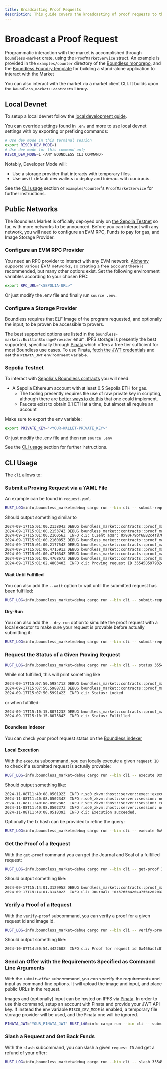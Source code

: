 ```yaml
---
title: Broadcasting Proof Requests
description: This guide covers the broadcasting of proof requests to the Boundless Market.
---
```


# Broadcast a Proof Request

Programmatic interaction with the market is accomplished through `boundless-market` crate, using the `ProofMarketService` struct.
An example is provided in the `examples/counter` directory of the [Boundless monorepo][boundless-repo], and the [Boundless Foundry template][boundless-foundry-template-repo] for building a stand-alone application to interact with the Market

You can also interact with the market via a market client CLI.
It builds upon the `boundless_market::contracts` library.

## Local Devnet

To setup a local devnet follow the [local development guide][local-development].

You can override settings found in `.env` and more to use local devnet settings with by exporting or prefixing commands:

```sh [Terminal]
# Use dev mode in this terminal session
export RISC0_DEV_MODE=1
# Use dev mode for this command only
RISC0_DEV_MODE=1 <ANY BOUNDLESS CLI COMMAND>
```

Notably, Developer Mode will:

- Use a storage provider that interacts with temporary files.
- Use `anvil` default dev wallets to deploy and interact with contracts.

See the [CLI usage](#cli-usage) section or `examples/counter`'s `ProofMarketService` for further instructions.

## Public Networks

The Boundless Market is officially deployed only on [the Sepolia Testnet][id-deployments-sepolia-testnet] so far, with more networks to be announced.
Before you can interact with any network, you will need to configure an EVM RPC, Funds to pay for gas, and Image Storage Provider.

### Configure an EVM RPC Provider

You need an RPC provider to interact with any EVM network. [Alchemy](https://www.alchemy.com) supports various EVM networks, so creating a free account there is recommended, but many other options exist. Set the following environment variables according to your chosen RPC:

```sh [Terminal]
export RPC_URL="<SEPOLIA-URL>"
```

Or just modify the .env file and finally run `source .env`.

### Configure a Storage Provider

Boundless requires that ELF Image of the program requested, and optionally the input, to be proven be accessible to provers.

<!-- TODO: link to rustdocs and document how one might create a storage provider (perhaps via a DA?) -->

The best supported options are listed in the `boundless-market::BuiltinStorageProvider` enum.
IPFS storage is presently the best supported, specifically through [Pinata](https://www.pinata.cloud) which offers a free tier sufficient for most Boundless use cases.
To use Pinata, [fetch the JWT credentials](https://docs.pinata.cloud/account-management/api-keys) and set the `PINATA_JWT` environment variable.

### Sepolia Testnet

To interact with [Sepolia's Boundless contracts][id-deployments-sepolia-testnet] you will need:

- A Sepolia Ethereum account with at least 0.5 Sepolia ETH for gas.
  - The tooling presently requires the use of raw private key in scripting, although there are [better ways to do this](https://book.getfoundry.sh/tutorials/best-practices#private-key-management) that one could implement.
  <!-- TODO: need better ways to get funds for Boundless users! faucets are a HUGE pain, considering the round trip gas costs! -->
  - Faucets exist to obtain 0.1 ETH at a time, but almost all require an account

Make sure to export the env variable:

```sh [Terminal]
export PRIVATE_KEY="<YOUR-WALLET-PRIVATE_KEY>"
```

Or just modify the .env file and then run `source .env`

See the [CLI usage](#cli-usage) section for further instructions.

## CLI Usage

The `cli` allows to:

### Submit a Proving Request via a YAML File

An example can be found in `request.yaml`.

```sh [Terminal]
RUST_LOG=info,boundless_market=debug cargo run --bin cli -- submit-request request.yaml
```

Should output something similar to

```txt [Terminal]
2024-09-17T15:01:00.213804Z DEBUG boundless_market::contracts::proof_market: Calling requestIsFulfilled(3554585979324098154284013313896898623039163403618679259140)
2024-09-17T15:01:00.215374Z DEBUG boundless_market::contracts::proof_market: Calling requestIsLocked(3554585979324098154284013313896898623039163403618679259140)
2024-09-17T15:01:00.216056Z  INFO cli: Client addr: 0x90F79bf6EB2c4f870365E785982E1f101E93b906
2024-09-17T15:01:00.216085Z DEBUG boundless_market::contracts::proof_market: Calling deposit() value: 2000000000000000
2024-09-17T15:01:00.217754Z DEBUG boundless_market::contracts::proof_market: Broadcasting deposit tx 0x001cb8e549af5e7617c9c1eb465d81db3054870c0f197f6e860710f68b8bff91
2024-09-17T15:01:00.471591Z DEBUG boundless_market::contracts::proof_market: Submitted deposit 0x001c…ff91
2024-09-17T15:01:00.471634Z DEBUG boundless_market::contracts::proof_market: Calling submitRequest(ProvingRequest { id: 3554585979324098154284013313896898623039163403618679259140, requirements: Requirements { imageId: 0x257569e11f856439ec3c1e0fe6486fb9af90b1da7324d577f65dd0d45ec12c7d, predicate: Predicate { predicateType: PrefixMatch, data: 0x57656420 } }, imageUrl: "https://dweb.link/ipfs/QmTx3vDKicYG5RxzMxrZEiCQJqhpgYNrSFABdVz9ri2m5P", input: Input { inputType: Inline, data: 0x1d000000570000006500000064000000200000004a000000750000006c0000002000000020000000330000002000000031000000340000003a00000033000000370000003a00000031000000320000002000000050000000440000005400000020000000320000003000000032000000340000000a000000 }, offer: Offer { minPrice: 100000000000000, maxPrice: 2000000000000000, biddingStart: 619, rampUpPeriod: 1000, timeout: 2000, lockinStake: 100000000000000 } })
2024-09-17T15:01:00.476867Z DEBUG boundless_market::contracts::proof_market: Broadcasting tx 0xd25d00d87fc57c8c5da47236dd6980fb250ae748f2e38e33f7c17cd3cb968b7e
2024-09-17T15:01:02.480340Z  INFO cli: Proving request ID 3554585979324098154284013313896898623039163403618679259140, bidding start at block number 619
```

#### Wait Until Fulfilled

You can also add the `--wait` option to wait until the submitted request has been fulfilled:

```sh [Terminal]
RUST_LOG=info,boundless_market=debug cargo run --bin cli -- submit-request request.yaml --wait
```

#### Dry-Run

You can also add the `--dry-run` option to simulate the proof request with a local executor to make sure your request is provable before actually submitting it:

```sh [Terminal]
RUST_LOG=info,boundless_market=debug cargo run --bin cli -- submit-request request.yaml --dry-run
```

### Request the Status of a Given Proving Request

```sh [Terminal]
RUST_LOG=info,boundless_market=debug cargo run --bin cli -- status 3554585979324098154284013313896898623039163403618679259143
```

While not fulfilled, this will print something like

```txt [Terminal]
2024-09-17T15:07:50.598471Z DEBUG boundless_market::contracts::proof_market: Calling requestIsFulfilled(3554585979324098154284013313896898623039163403618679259143)
2024-09-17T15:07:50.598873Z DEBUG boundless_market::contracts::proof_market: Calling requestIsLocked(3554585979324098154284013313896898623039163403618679259143)
2024-09-17T15:07:50.599142Z  INFO cli: Status: Locked
```

or when fulfilled:

```txt [Terminal]
2024-09-17T15:10:15.807123Z DEBUG boundless_market::contracts::proof_market: Calling requestIsFulfilled(3554585979324098154284013313896898623039163403618679259143)
2024-09-17T15:10:15.807584Z  INFO cli: Status: Fulfilled
```

#### Boundless Indexer

You can check your proof request status on the [Boundless indexer][indexer]

#### Local Execution

With the `execute` subcommand, you can locally execute a given `request ID` to check if a submitted request is actually provable:

```sh [Terminal]
RUST_LOG=info,boundless_market=debug cargo run --bin cli -- execute 0x90f79bf6eb2c4f870365e785982e1f101e93b906eb47a9c3
```

Should output something like:

```txt [Terminal]
2024-11-08T11:40:08.050192Z  INFO risc0_zkvm::host::server::exec::executor: execution time: 1.438583ms
2024-11-08T11:40:08.050234Z  INFO risc0_zkvm::host::server::session: number of segments: 1
2024-11-08T11:40:08.050236Z  INFO risc0_zkvm::host::server::session: total cycles: 65536
2024-11-08T11:40:08.050237Z  INFO risc0_zkvm::host::server::session: user cycles: 4611
2024-11-08T11:40:08.051839Z  INFO cli: Execution succeeded.
```

Optionally the tx hash can be provided to refine the query:

```sh [Terminal]
RUST_LOG=info,boundless_market=debug cargo run --bin cli -- execute 0x90f79bf6eb2c4f870365e785982e1f101e93b906eb47a9c3 0x2b20092bbd2ee55dd5bc5f8556264a61f07ef5f1f68441ea0fc24f5bc3caeb56
```

### Get the Proof of a Request

With the `get-proof` command you can get the Journal and Seal of a fulfilled request:

```sh [Terminal]
RUST_LOG=info,boundless_market=debug cargo run --bin cli -- get-proof 3554585979324098154284013313896898623039163403618679259143
```

Should output something like:

```txt [Terminal]
2024-09-17T15:14:01.312995Z DEBUG boundless_market::contracts::proof_market: Calling requestIsFulfilled(3554585979324098154284013313896898623039163403618679259143)
2024-09-17T15:14:01.314302Z  INFO cli: Journal: "0x576564204a756c2020332031343a33373a31322050445420323032340a" - Seal: "0x0000000000000000000000000000000000000000000000000000000000000020000000000000000000000000000000000000000000000000000000000000000164578a3cc24cf38d1173509a99db4f70d57ff3a6c43cb2e8552a2a5d252968ba"
```

### Verify a Proof of a Request

With the `verify-proof` subcommand, you can verify a proof for a given request id and image id.

```sh [Terminal]
RUST_LOG=info,boundless_market=debug cargo run --bin cli -- verify-proof 0x466acfc0f27bba9fbb7a8508f576527e81e83bd00000052 257569e11f856439ec3c1e0fe6486fb9af90b1da7324d577f65dd0d45ec12c7d
```

Should output something like:

```sh [Terminal]
2024-10-07T14:50:54.442260Z  INFO cli: Proof for request id 0x466acfc0f27bba9fbb7a8508f576527e81e83bd00000052 verified successfully.
```

### Send an Offer with the Requirements Specified as Command Line Arguments

With the `submit-offer` subcommand, you can specify the requirements and input as command-line options.
It will upload the image and input, and place public URLs in the request.

Images and (optionally) input can be hosted on IPFS via [Pinata](https://pinata.cloud).
In order to use this command, setup an account with Pinata and provide your JWT API key.
If instead the env variable `RISC0_DEV_MODE` is enabled, a temporary file storage provider will be used,
and the Pinata one will be ignored.

```sh [Terminal]
PINATA_JWT="YOUR_PINATA_JWT" RUST_LOG=info cargo run --bin cli -- submit-offer --input "Hello world!" --inline-input --encode-input --journal-prefix "" offer.yaml
```

### Slash a Request and Get Back Funds

With the `slash` subcommand, you can slash a given `request ID` and get a refund of your offer:

```sh [Terminal]
RUST_LOG=info,boundless_market=debug cargo run --bin cli -- slash 3554585979324098154284013313896898623039163403618679259143
```

[boundless-foundry-template-repo]: https://github.com/boundless-xyz/boundless-foundry-template
[boundless-repo]: https://github.com/boundless-xyz/boundless
[id-deployments-sepolia-testnet]: /market/public-deployments#contracts
[local-development]: /market/local-development
[indexer]: https://indexer.beboundless.xyz
